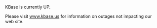 KBase is currently UP.

Please visit <a href="https://www.kbase.us">www.kbase.us</a> for information on outages not impacting our web site.
